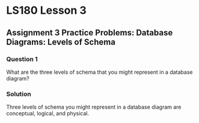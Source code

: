 # LS180 Lesson 3

## Assignment 3 Practice Problems: Database Diagrams: Levels of Schema

### Question 1

What are the three levels of schema that you might represent in a database
diagram?

### Solution

Three levels of schema you might represent in a database diagram are conceptual,
logical, and physical.
